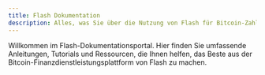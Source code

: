 ```yaml
---
title: Flash Dokumentation
description: Alles, was Sie über die Nutzung von Flash für Bitcoin-Zahlungen, Belohnungen und Händlerdienste in der Karibik wissen müssen.
---
```


Willkommen im Flash-Dokumentationsportal. Hier finden Sie umfassende Anleitungen, Tutorials und Ressourcen, die Ihnen helfen, das Beste aus der Bitcoin-Finanzdienstleistungsplattform von Flash zu machen.